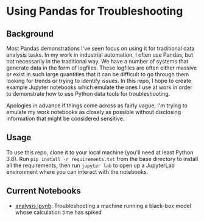 # Using Pandas for Troubleshooting

## Background

Most Pandas demonstrations I've seen focus on using it for traditional data analysis tasks. In my work 
in industrial automation, I often use Pandas, but not necessarily in the traditional way. We have a number 
of systems that generate data in the form of logfiles. These logfiles are often either massive or exist in 
such large quantities that it can be difficult to go through them looking for trends or trying to identify 
issues. In this repo, I hope to create example Jupyter notebooks which emulate the ones I use at work in 
order to demonstrate how to use Python data tools for troubleshooting.  
  
Apologies in advance if things come across as fairly vague, I'm trying to emulate my work 
notebooks as closely as possible without disclosing information that might be considered sensitive.

## Usage

To use this repo, clone it to your local machine (you'll need at least Python 3.8). Run 
`pip install -r requirements.txt` from the base directory to install all the requirements, then run 
`jupyter lab` to open up a JupyterLab environment where you can interact with the notebooks.

## Current Notebooks
* [analysis.ipynb](analysis.ipynb): Troubleshooting a machine running a black-box model whose calculation time has spiked
